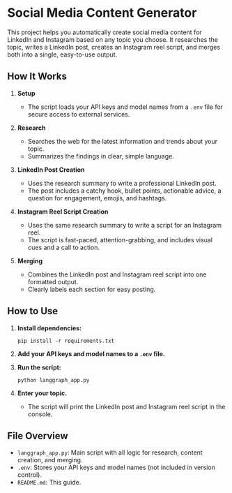 # Social Media Content Generator

This project helps you automatically create social media content for LinkedIn and Instagram based on any topic you choose. It researches the topic, writes a LinkedIn post, creates an Instagram reel script, and merges both into a single, easy-to-use output.

## How It Works

1. **Setup**
   - The script loads your API keys and model names from a `.env` file for secure access to external services.

2. **Research**
   - Searches the web for the latest information and trends about your topic.
   - Summarizes the findings in clear, simple language.

3. **LinkedIn Post Creation**
   - Uses the research summary to write a professional LinkedIn post.
   - The post includes a catchy hook, bullet points, actionable advice, a question for engagement, emojis, and hashtags.

4. **Instagram Reel Script Creation**
   - Uses the same research summary to write a script for an Instagram reel.
   - The script is fast-paced, attention-grabbing, and includes visual cues and a call to action.

5. **Merging**
   - Combines the LinkedIn post and Instagram reel script into one formatted output.
   - Clearly labels each section for easy posting.

## How to Use

1. **Install dependencies:**
   ```
   pip install -r requirements.txt
   ```

2. **Add your API keys and model names to a `.env` file.**

3. **Run the script:**
   ```
   python langgraph_app.py
   ```

4. **Enter your topic.**
   - The script will print the LinkedIn post and Instagram reel script in the console.

## File Overview

- `langgraph_app.py`: Main script with all logic for research, content creation, and merging.
- `.env`: Stores your API keys and model names (not included in version control).
- `README.md`: This guide.

